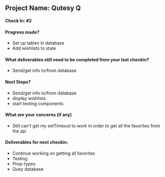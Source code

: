 ## Project Name: Qutesy Q

#### Check In: #2

#### Progress made?

* Set up tables in database
* Add wishlists to state

#### What deliverables still need to be completed from your last checkin?

* Send/get info to/from database

#### Next Steps?

* Send/get info to/from database
* display wishlists
* start testing components

#### What are your concerns (if any)

* Still can't get my setTimeout to work in order to get all the favorites from the api

#### Deliverables for next checkin:
* Continue working on getting all favorites
* Testing
* Prop-types
* Quey database
